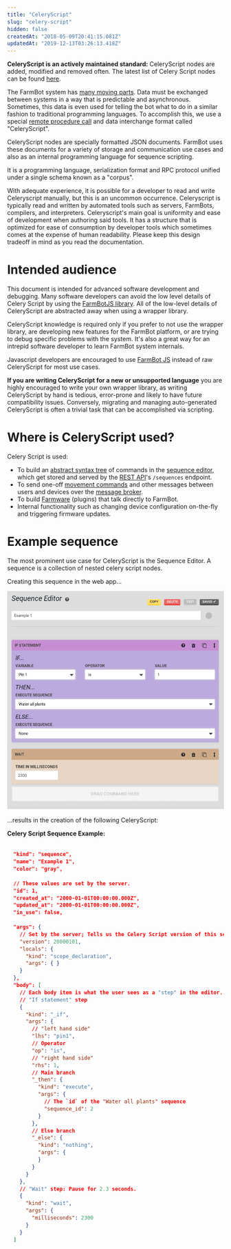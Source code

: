 ```yaml
---
title: "CeleryScript"
slug: "celery-script"
hidden: false
createdAt: "2018-05-09T20:41:15.081Z"
updatedAt: "2019-12-13T03:26:13.418Z"
---
```


__CeleryScript is an actively maintained standard:__
CeleryScript nodes are added, modified and removed often. The latest list of Celery Script nodes can be found [here](https://github.com/FarmBot/farmbot-js/blob/master/dist/corpus.d.ts).

The FarmBot system has [many moving parts](doc:high-level-overview). Data must be exchanged between systems in a way that is predictable and asynchronous. Sometimes, this data is even used for telling the bot what to do in a similar fashion to traditional programming languages. To accomplish this, we use a special [remote procedure call](https://en.wikipedia.org/wiki/Remote_procedure_call) and data interchange format called "CeleryScript".

CeleryScript nodes are specially formatted JSON documents. FarmBot uses these documents for a variety of storage and communication use cases and also as an internal programming language for sequence scripting.

It is a programming language, serialization format and RPC protocol unified under a single schema known as a "corpus".

With adequate experience, it is possible for a developer to read and write Celeryscript manually, but this is an uncommon occurrence. Celeryscript is typically read and written by automated tools such as servers, FarmBots, compilers, and interpreters. Celeryscript's main goal is uniformity and ease of development when authoring said tools. It has a structure that is optimized for ease of consumption by developer tools which sometimes comes at the expense of human readability. Please keep this design tradeoff in mind as you read the documentation.

# Intended audience

This document is intended for advanced software development and debugging. Many software developers can avoid the low level details of Celery Script by using the [FarmBotJS library](https://github.com/FarmBot/farmbot-js). All of the low-level details of CeleryScript are abstracted away when using a wrapper library.

CeleryScript knowledge is required only if you prefer to not use the wrapper library, are developing new features for the FarmBot platform, or are trying to debug specific problems with the system. It's also a great way for an intrepid software developer to learn FarmBot system internals.

Javascript developers are encouraged to use [FarmBot JS](doc:farmbot-js) instead of raw CeleryScript for most use cases.

**If you are writing CeleryScript for a new or unsupported language** you are highly encouraged to write your own wrapper library, as writing CeleryScript by hand is tedious, error-prone and likely to have future compatibility issues. Conversely, migrating and managing auto-generated CeleryScript is often a trivial task that can be accomplished via scripting.


# Where is CeleryScript used?

Celery Script is used:

 * To build an [abstract syntax tree](https://astexplorer.net) of commands in the [sequence editor](https://software.farm.bot/docs/sequences), which get stored and served by the [REST API](doc:rest-api)'s `/sequences` endpoint.
 * To send one-off [movement commands](https://software.farm.bot/docs/controls) and other messages between users and devices over the [message broker](doc:message-broker).
 * To build [Farmware](doc:farmware) (plugins) that talk directly to FarmBot.
 * Internal functionality such as changing device configuration on-the-fly and triggering firmware updates.

# Example sequence

The most prominent use case for CeleryScript is the Sequence Editor. A sequence is a collection of nested celery script nodes.

Creating this sequence in the web app...


![example_1.png](images/example_1.png)

...results in the creation of the following CeleryScript:



__Celery Script Sequence Example:__

```json

  "kind": "sequence",
  "name": "Example 1",
  "color": "gray",

  // These values are set by the server.
  "id": 1,
  "created_at": "2000-01-01T00:00:00.000Z",
  "updated_at": "2000-01-01T00:00:00.000Z",
  "in_use": false,

  "args": {
    // Set by the server; Tells us the Celery Script version of this sequence.
    "version": 20000101,
    "locals": {
      "kind": "scope_declaration",
      "args": { }
    }
  },
  "body": [
    // Each body item is what the user sees as a "step" in the editor.
    // "If statement" step
    {
      "kind": "_if",
      "args": {
        // "left hand side"
        "lhs": "pin1",
        // Operator
        "op": "is",
        // "right hand side"
        "rhs": 1,
        // Main branch
        "_then": {
          "kind": "execute",
          "args": {
            // The `id` of the "Water all plants" sequence
            "sequence_id": 2
          }
        },
        // Else branch
        "_else": {
          "kind": "nothing",
          "args": {
          }
        }
      }
    },
    // "Wait" step: Pause for 2.3 seconds.
    {
      "kind": "wait",
      "args": {
        "milliseconds": 2300
      }
    }
  ]
```

